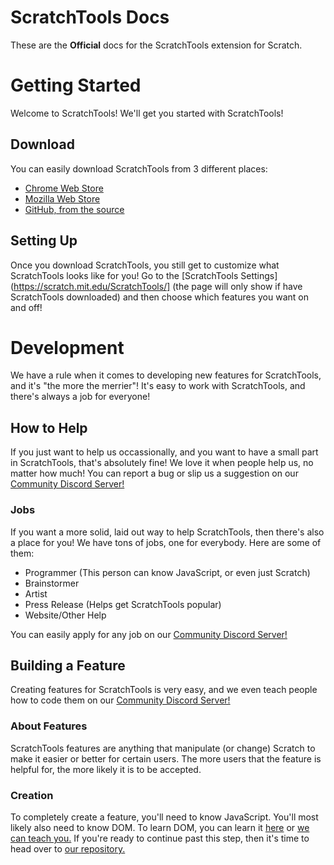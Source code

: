 # ScratchTools Docs
These are the **Official** docs for the ScratchTools extension for Scratch.
# Getting Started
Welcome to ScratchTools! We'll get you started with ScratchTools!
## Download
You can easily download ScratchTools from 3 different places:
- [Chrome Web Store](https://chrome.google.com/webstore/detail/scratchtools-for-scratch/jjnpbalpllpfdpgplpbcbadkgdmleopm)
- [Mozilla Web Store](https://addons.mozilla.org/en-US/firefox/addon/scratchtools-for-scratch/)
- [GitHub, from the source](https://github.com/rgantzosonscratch/ScratchTools/)
## Setting Up
Once you download ScratchTools, you still get to customize what ScratchTools looks like for you! Go to the [ScratchTools Settings](https://scratch.mit.edu/ScratchTools/] (the page will only show if have ScratchTools downloaded) and then choose which features you want on and off!
# Development
We have a rule when it comes to developing new features for ScratchTools, and it's "the more the merrier"! It's easy to work with ScratchTools, and there's always a job for everyone!
## How to Help
If you just want to help us occassionally, and you want to have a small part in ScratchTools, that's absolutely fine! We love it when people help us, no matter how much! You can report a bug or slip us a suggestion on our [Community Discord Server!](https://discord.gg/rwAs5jDrTQ)
### Jobs
If you want a more solid, laid out way to help ScratchTools, then there's also a place for you! We have tons of jobs, one for everybody. Here are some of them:
- Programmer (This person can know JavaScript, or even just Scratch)
- Brainstormer
- Artist
- Press Release (Helps get ScratchTools popular)
- Website/Other Help

You can easily apply for any job on our [Community Discord Server!](https://discord.gg/rwAs5jDrTQ)
## Building a Feature
Creating features for ScratchTools is very easy, and we even teach people how to code them on our [Community Discord Server!](https://discord.gg/rwAs5jDrTQ)
### About Features
ScratchTools features are anything that manipulate (or change) Scratch to make it easier or better for certain users. The more users that the feature is helpful for, the more likely it is to be accepted.
### Creation
To completely create a feature, you'll need to know JavaScript. You'll most likely also need to know DOM. To learn DOM, you can learn it [here](https://www.w3schools.com/js/js_htmldom.asp) or [we can teach you.](https://discord.gg/rwAs5jDrTQ) If you're ready to continue past this step, then it's time to head over to [our repository.](https://github.com/rgantzosonscratch/ScratchTools/)
